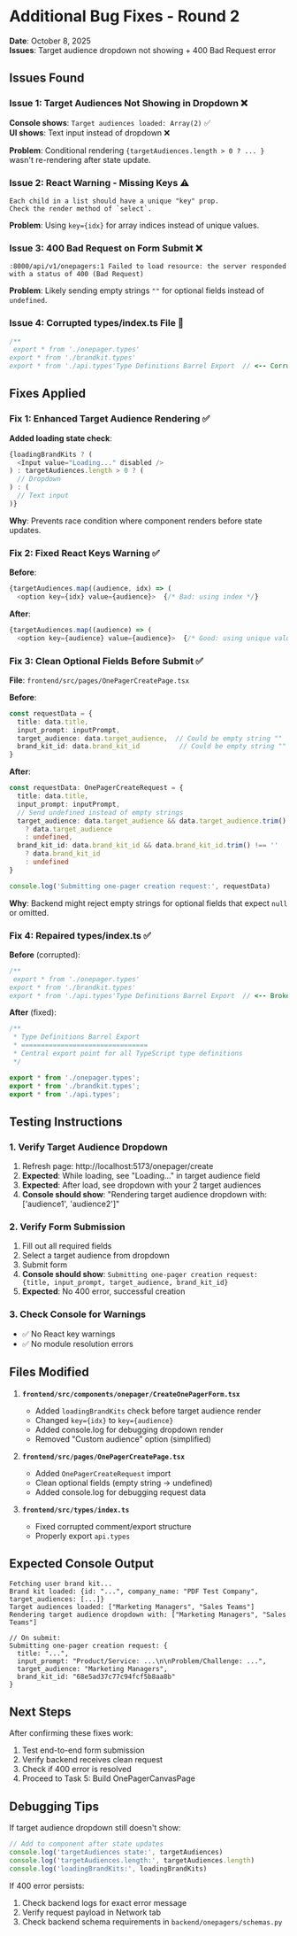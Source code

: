 # Additional Bug Fixes - Round 2

**Date**: October 8, 2025  
**Issues**: Target audience dropdown not showing + 400 Bad Request error

## Issues Found

### Issue 1: Target Audiences Not Showing in Dropdown ❌
**Console shows**: `Target audiences loaded: Array(2)` ✅  
**UI shows**: Text input instead of dropdown ❌  

**Problem**: Conditional rendering `{targetAudiences.length > 0 ? ... }` wasn't re-rendering after state update.

### Issue 2: React Warning - Missing Keys ⚠️
```
Each child in a list should have a unique "key" prop.
Check the render method of `select`.
```

**Problem**: Using `key={idx}` for array indices instead of unique values.

### Issue 3: 400 Bad Request on Form Submit ❌
```
:8000/api/v1/onepagers:1 Failed to load resource: the server responded with a status of 400 (Bad Request)
```

**Problem**: Likely sending empty strings `""` for optional fields instead of `undefined`.

### Issue 4: Corrupted types/index.ts File 🐛
```typescript
/**
 export * from './onepager.types'
export * from './brandkit.types'
export * from './api.types'Type Definitions Barrel Export  // <-- Corrupted!
```

## Fixes Applied

### Fix 1: Enhanced Target Audience Rendering ✅

**Added loading state check**:
```typescript
{loadingBrandKits ? (
  <Input value="Loading..." disabled />
) : targetAudiences.length > 0 ? (
  // Dropdown
) : (
  // Text input
)}
```

**Why**: Prevents race condition where component renders before state updates.

### Fix 2: Fixed React Keys Warning ✅

**Before**:
```typescript
{targetAudiences.map((audience, idx) => (
  <option key={idx} value={audience}>  {/* Bad: using index */}
```

**After**:
```typescript
{targetAudiences.map((audience) => (
  <option key={audience} value={audience}>  {/* Good: using unique value */}
```

### Fix 3: Clean Optional Fields Before Submit ✅

**File**: `frontend/src/pages/OnePagerCreatePage.tsx`

**Before**:
```typescript
const requestData = {
  title: data.title,
  input_prompt: inputPrompt,
  target_audience: data.target_audience,  // Could be empty string ""
  brand_kit_id: data.brand_kit_id          // Could be empty string ""
}
```

**After**:
```typescript
const requestData: OnePagerCreateRequest = {
  title: data.title,
  input_prompt: inputPrompt,
  // Send undefined instead of empty strings
  target_audience: data.target_audience && data.target_audience.trim() !== '' 
    ? data.target_audience 
    : undefined,
  brand_kit_id: data.brand_kit_id && data.brand_kit_id.trim() !== '' 
    ? data.brand_kit_id 
    : undefined
}

console.log('Submitting one-pager creation request:', requestData)
```

**Why**: Backend might reject empty strings for optional fields that expect `null` or omitted.

### Fix 4: Repaired types/index.ts ✅

**Before** (corrupted):
```typescript
/**
 export * from './onepager.types'
export * from './brandkit.types'
export * from './api.types'Type Definitions Barrel Export  // <-- Broken
```

**After** (fixed):
```typescript
/**
 * Type Definitions Barrel Export
 * ================================
 * Central export point for all TypeScript type definitions
 */

export * from './onepager.types';
export * from './brandkit.types';
export * from './api.types';
```

## Testing Instructions

### 1. Verify Target Audience Dropdown
1. Refresh page: http://localhost:5173/onepager/create
2. **Expected**: While loading, see "Loading..." in target audience field
3. **Expected**: After load, see dropdown with your 2 target audiences
4. **Console should show**: "Rendering target audience dropdown with: ['audience1', 'audience2']"

### 2. Verify Form Submission
1. Fill out all required fields
2. Select a target audience from dropdown
3. Submit form
4. **Console should show**: `Submitting one-pager creation request: {title, input_prompt, target_audience, brand_kit_id}`
5. **Expected**: No 400 error, successful creation

### 3. Check Console for Warnings
- ✅ No React key warnings
- ✅ No module resolution errors

## Files Modified

1. **`frontend/src/components/onepager/CreateOnePagerForm.tsx`**
   - Added `loadingBrandKits` check before target audience render
   - Changed `key={idx}` to `key={audience}` 
   - Added console.log for debugging dropdown render
   - Removed "Custom audience" option (simplified)

2. **`frontend/src/pages/OnePagerCreatePage.tsx`**
   - Added `OnePagerCreateRequest` import
   - Clean optional fields (empty string → undefined)
   - Added console.log for debugging request data

3. **`frontend/src/types/index.ts`**
   - Fixed corrupted comment/export structure
   - Properly export `api.types`

## Expected Console Output

```
Fetching user brand kit...
Brand kit loaded: {id: "...", company_name: "PDF Test Company", target_audiences: [...]}
Target audiences loaded: ["Marketing Managers", "Sales Teams"]
Rendering target audience dropdown with: ["Marketing Managers", "Sales Teams"]

// On submit:
Submitting one-pager creation request: {
  title: "...",
  input_prompt: "Product/Service: ...\n\nProblem/Challenge: ...",
  target_audience: "Marketing Managers",
  brand_kit_id: "68e5ad37c77c94fcf5b8aa8b"
}
```

## Next Steps

After confirming these fixes work:
1. Test end-to-end form submission
2. Verify backend receives clean request
3. Check if 400 error is resolved
4. Proceed to Task 5: Build OnePagerCanvasPage

## Debugging Tips

If target audience dropdown still doesn't show:
```javascript
// Add to component after state updates
console.log('targetAudiences state:', targetAudiences)
console.log('targetAudiences.length:', targetAudiences.length)
console.log('loadingBrandKits:', loadingBrandKits)
```

If 400 error persists:
1. Check backend logs for exact error message
2. Verify request payload in Network tab
3. Check backend schema requirements in `backend/onepagers/schemas.py`
